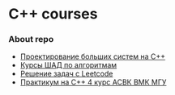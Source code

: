 # C++ courses

### About repo
* [Проектирование больших систем на С++](https://github.com/juliazadorozhnaya/Algorithms/tree/main/C%2B%2B_Design_and_Programming)
* [Курсы ШАД по алгоритмам](https://github.com/juliazadorozhnaya/Algorithms/tree/main/Course_SHAD)
* [Решение задач с Leetcode](https://github.com/juliazadorozhnaya/Algorithms/tree/main/Leetcode)
* [Практикум на С++ 4 курс АСВК ВМК МГУ](https://github.com/juliazadorozhnaya/Algorithms/tree/main/practice_cmc)

